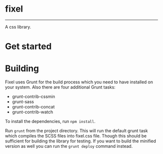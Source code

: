 # fixel
---
A css library.

# Get started

# Building

Fixel uses Grunt for the build process which you need to have installed on your system.
Also there are four additional Grunt tasks:
* grunt-contrib-cssmin
* grunt-sass
* grunt-contrib-concat
* grunt-contrib-watch

To install the dependencies, run `npm install`.

Run `grunt` from the project directory. This will run the default grunt task which compiles the SCSS files into fixel.css file.
Though this should be sufficient for building the library for testing.
If you want to build the minified version as well you can run the `grunt deploy` command instead.
